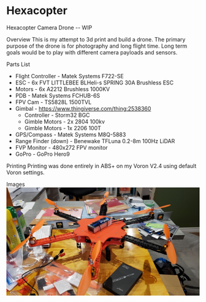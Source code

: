 # Hexacopter
Hexacopter Camera Drone -- WIP

Overview
This is my attempt to 3d print and build a drone. The primary purpose of the drone is for photography and long flight time. Long term goals would be to play with different camera payloads and sensors.

Parts List
- Flight Controller - Matek Systems F722-SE
- ESC - 6x FVT LITTLEBEE BLHeli-s SPRING 30A Brushless ESC
- Motors - 6x A2212 Brushless 1000KV
- PDB - Matek Systems FCHUB-6S
- FPV Cam - TS5828L 1500TVL
- Gimbal - https://www.thingiverse.com/thing:2538360
  - Controller - Storm32 BGC
  - Gimble Motors - 2x 2804 100kv
  - Gimble Motors - 1x 2206 100T
- GPS/Compass - Matek Systems M8Q-5883
- Range Finder (down) - Benewake TFLuna 0.2-8m 100Hz LiDAR
- FVP Monitor - 480x272 FPV monitor
- GoPro - GoPro Hero9

Printing
Printing was done entirely in ABS+ on my Voron V2.4 using default Voron settings. 

Images
![Hexacopter](Images/hexacopter.jpg)
